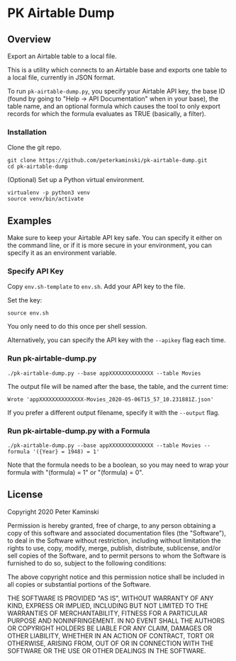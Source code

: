 # PK Airtable Dump

## Overview

Export an Airtable table to a local file.

This is a utility which connects to an Airtable base and exports one table to a local file, currently in JSON format.

To run `pk-airtable-dump.py`, you specify your Airtable API key, the base ID (found by going to "Help -> API Documentation" when in your base), the table name, and an optional formula which causes the tool to only export records for which the formula evaluates as TRUE (basically, a filter).

### Installation

Clone the git repo.

```shell
git clone https://github.com/peterkaminski/pk-airtable-dump.git
cd pk-airtable-dump
```



(Optional) Set up a Python virtual environment.

```shell
virtualenv -p python3 venv
source venv/bin/activate
```

## Examples

Make sure to keep your  Airtable API key safe.  You can specify it either on the command line, or if it is more secure in your environment, you can specify it as an environment variable.

### Specify API Key

Copy `env.sh-template` to `env.sh`.  Add your API key to the file.

Set the key:

```shell
source env.sh
```

You only need to do this once per shell session.

Alternatively, you can specify the API key with the `--apikey` flag each time.

### Run pk-airtable-dump.py

```shell
./pk-airtable-dump.py --base appXXXXXXXXXXXXXX --table Movies
```

The output file will be named after the base, the table, and the current time:

```
Wrote 'appXXXXXXXXXXXXXX-Movies_2020-05-06T15_57_10.231881Z.json'
```

If you prefer a different output filename, specify it with the `--output` flag.

### Run pk-airtable-dump.py with a Formula

```shell
./pk-airtable-dump.py --base appXXXXXXXXXXXXXX --table Movies --formula '({Year} = 1948) = 1'
```

Note that the formula needs to be a boolean, so you may need to wrap your formula with "(formula) = 1" or "(formula) = 0".

## License

Copyright 2020 Peter Kaminski

Permission is hereby granted, free of charge, to any person obtaining a copy of this software and associated documentation files (the "Software"), to deal in the Software without restriction, including without limitation the rights to use, copy, modify, merge, publish, distribute, sublicense, and/or sell copies of the Software, and to permit persons to whom the Software is furnished to do so, subject to the following conditions:

The above copyright notice and this permission notice shall be included in all copies or substantial portions of the Software.

THE SOFTWARE IS PROVIDED "AS IS", WITHOUT WARRANTY OF ANY KIND, EXPRESS OR IMPLIED, INCLUDING BUT NOT LIMITED TO THE WARRANTIES OF MERCHANTABILITY, FITNESS FOR A PARTICULAR PURPOSE AND NONINFRINGEMENT. IN NO EVENT SHALL THE AUTHORS OR COPYRIGHT HOLDERS BE LIABLE FOR ANY CLAIM, DAMAGES OR OTHER LIABILITY, WHETHER IN AN ACTION OF CONTRACT, TORT OR OTHERWISE, ARISING FROM, OUT OF OR IN CONNECTION WITH THE SOFTWARE OR THE USE OR OTHER DEALINGS IN THE SOFTWARE.

